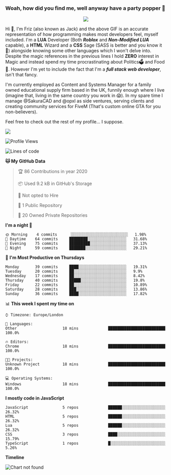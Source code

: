 ### Woah, how did you find me, well anyway have a party popper 🎉

<p align="center">
  <img  src="https://66.media.tumblr.com/d2766024a15e8c140bf20f314664eed2/d1615166bf58615c-d8/s400x600/aabc473a64edc43599d5345fd1e9e792d66ecc48.gifv">
</p>

Hi :wave:, I'm Friz (also known as Jack) and the above GIF is an accurate representation of how programming makes most developers feel, myself included. I'm a **LUA** Developer (Both ***Roblox*** and ***Non-Modified LUA*** capable), a **HTML** Wizard and a **CSS** Sage (SASS is better and you know it :pray:) alongside knowing some other languages which I won't delve into. Despite the magic references in the previous lines I hold **ZERO** interest in Magic and instead spend my time procrastinating about Politics🗳️ and Food🍔. However I'm yet to include the fact that I'm a ***full stack web developer***, isn't that fancy.

I'm currently employed as Content and Systems Manager for a family owned educational supply firm based in the UK, funnily enough where I live (imagine that, living in the same country you work in 😱). In my spare time I manage @SakuraCAD and @opxl as side ventures, serving clients and creating community services for FiveM (That's custom online GTA for you non-believers).

Feel free to check out the rest of my profile... I suppose.

<a href="https://github.com/anuraghazra/github-readme-stats">
  <img  src="https://github-readme-stats.vercel.app/api?username=frizjack&count_private=true&show_icons=true&theme=tokyonight" />
</a>



<!--START_SECTION:waka-->
![Profile Views](http://img.shields.io/badge/Profile%20Views-43-blue)

![Lines of code](https://img.shields.io/badge/From%20Hello%20World%20I've%20written-332072%20Lines%20of%20code-blue)

**🐱 My GitHub Data** 

> 🏆 86 Contributions in year 2020
 > 
> 📦 Used 9.2 kB in GitHub's Storage 
 > 
> 🚫 Not opted to Hire
 > 
> 📜 1 Public Repository 
 > 
> 🔑 20 Owned Private Repositories 

**I'm a night 🦉** 

```text
🌞 Morning    4 commits      ░░░░░░░░░░░░░░░░░░░░░░░░░   1.98% 
🌆 Daytime    64 commits     ████████░░░░░░░░░░░░░░░░░   31.68% 
🌃 Evening    75 commits     █████████░░░░░░░░░░░░░░░░   37.13% 
🌙 Night      59 commits     ███████░░░░░░░░░░░░░░░░░░   29.21%

```
📅 **I'm Most Productive on Thursdays** 

```text
Monday       39 commits     ████░░░░░░░░░░░░░░░░░░░░░   19.31% 
Tuesday      20 commits     ██░░░░░░░░░░░░░░░░░░░░░░░   9.9% 
Wednesday    17 commits     ██░░░░░░░░░░░░░░░░░░░░░░░   8.42% 
Thursday     40 commits     █████░░░░░░░░░░░░░░░░░░░░   19.8% 
Friday       22 commits     ██░░░░░░░░░░░░░░░░░░░░░░░   10.89% 
Saturday     28 commits     ███░░░░░░░░░░░░░░░░░░░░░░   13.86% 
Sunday       36 commits     ████░░░░░░░░░░░░░░░░░░░░░   17.82%

```


📊 **This week I spent my time on** 

```text
⌚︎ Timezone: Europe/London

💬 Languages: 
Other                    18 mins             █████████████████████████   100.0%

🔥 Editors: 
Chrome                   18 mins             █████████████████████████   100.0%

🐱‍💻 Projects: 
Unknown Project          18 mins             █████████████████████████   100.0%

💻 Operating Systems: 
Windows                  18 mins             █████████████████████████   100.0%

```

**I mostly code in JavaScript** 

```text
JavaScript               5 repos             ██████░░░░░░░░░░░░░░░░░░░   26.32% 
HTML                     5 repos             ██████░░░░░░░░░░░░░░░░░░░   26.32% 
Lua                      5 repos             ██████░░░░░░░░░░░░░░░░░░░   26.32% 
CSS                      3 repos             ████░░░░░░░░░░░░░░░░░░░░░   15.79% 
TypeScript               1 repos             █░░░░░░░░░░░░░░░░░░░░░░░░   5.26%

```


**Timeline**

![Chart not found](https://github.com/frizjack/frizjack/blob/master/charts/bar_graph.png) 


<!--END_SECTION:waka-->

